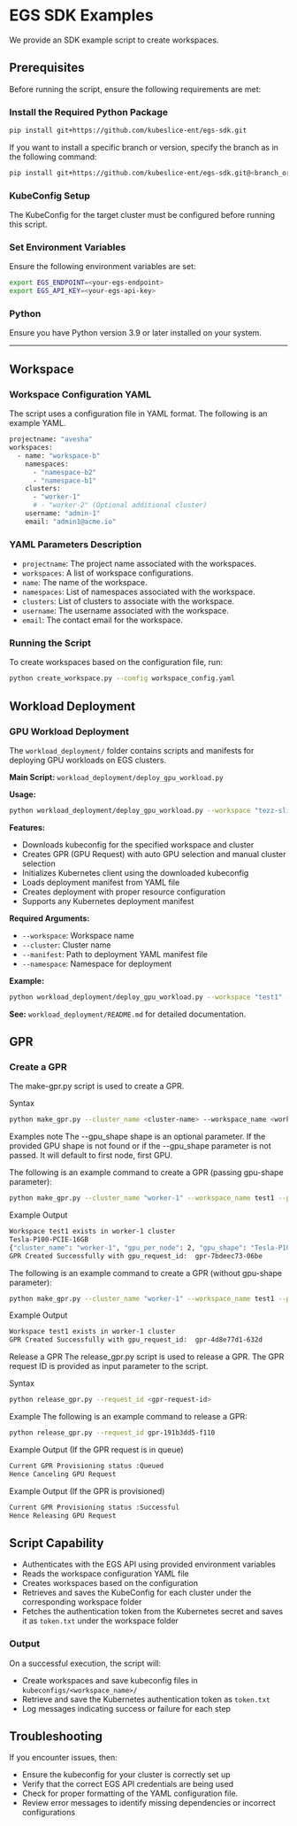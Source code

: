 
# EGS SDK Examples
We provide an SDK example script to create workspaces. 

## Prerequisites

Before running the script, ensure the following requirements are met:

### Install the Required Python Package
```bash
pip install git+https://github.com/kubeslice-ent/egs-sdk.git
```
If you want to install a specific branch or version, specify the branch as in the following command:

```bash
pip install git+https://github.com/kubeslice-ent/egs-sdk.git@<branch_or_tag_name>
```

### KubeConfig Setup

The KubeConfig for the target cluster must be configured before running this script.

### Set Environment Variables

Ensure the following environment variables are set:

```bash
export EGS_ENDPOINT=<your-egs-endpoint>
export EGS_API_KEY=<your-egs-api-key>
```

### Python

Ensure you have Python version 3.9 or later installed on your system.

---

## Workspace

### Workspace Configuration YAML

The script uses a configuration file in YAML format. The following is an example YAML.

```bash
projectname: "avesha"
workspaces:
  - name: "workspace-b"
    namespaces:
      - "namespace-b2"
      - "namespace-b1"
    clusters:
      - "worker-1"
      # - "worker-2" (Optional additional cluster)
    username: "admin-1"
    email: "admin1@acme.io"
```

### YAML Parameters Description

* `projectname`: The project name associated with the workspaces.
* `workspaces`: A list of workspace configurations.
* `name`: The name of the workspace.
* `namespaces`: List of namespaces associated with the workspace.
* `clusters`: List of clusters to associate with the workspace.
* `username`: The username associated with the workspace.
* `email`: The contact email for the workspace.


### Running the Script

To create workspaces based on the configuration file, run:
```bash
python create_workspace.py --config workspace_config.yaml
```

## Workload Deployment

### GPU Workload Deployment
The `workload_deployment/` folder contains scripts and manifests for deploying GPU workloads on EGS clusters.

**Main Script:** `workload_deployment/deploy_gpu_workload.py`

**Usage:**
```bash
python workload_deployment/deploy_gpu_workload.py --workspace "tezz-slice" --cluster "worker-1" --manifest "workload_deployment/deploy.yaml" --namespace "default"
```

**Features:**
- Downloads kubeconfig for the specified workspace and cluster
- Creates GPR (GPU Request) with auto GPU selection and manual cluster selection
- Initializes Kubernetes client using the downloaded kubeconfig
- Loads deployment manifest from YAML file
- Creates deployment with proper resource configuration
- Supports any Kubernetes deployment manifest

**Required Arguments:**
- `--workspace`: Workspace name
- `--cluster`: Cluster name  
- `--manifest`: Path to deployment YAML manifest file
- `--namespace`: Namespace for deployment

**Example:**
```bash
python workload_deployment/deploy_gpu_workload.py --workspace "test1" --cluster "worker-1" --manifest "workload_deployment/deploy.yaml" --namespace "default"
```

**See:** `workload_deployment/README.md` for detailed documentation.

## GPR

### Create a GPR
The make-gpr.py script is used to create a GPR.

Syntax
```bash
python make_gpr.py --cluster_name <cluster-name> --workspace_name <workspace-name> --priority <priority-number> --exit_duration <duration-in-0d0h0m> --request_name <gpr-request-name> --gpu_shape <GPU shape>
```


Examples
note
The --gpu_shape shape is an optional parameter. If the provided GPU shape is not found or if the --gpu_shape parameter is not passed. It will default to first node, first GPU.

The following is an example command to create a GPR (passing gpu-shape parameter):
```bash
python make_gpr.py --cluster_name "worker-1" --workspace_name test1 --priority 100 --exit_duration 5m --request_name test-gpr4 --gpu_shape Tesla-P100-PCIE-16GB
```

Example Output
```bash
Workspace test1 exists in worker-1 cluster
Tesla-P100-PCIE-16GB
{"cluster_name": "worker-1", "gpu_per_node": 2, "gpu_shape": "Tesla-P100-PCIE-16GB", "instance_type": "n1-highcpu-2", "memory_per_gpu": 16, "total_gpu_nodes": 1}
GPR Created Successfully with gpu_request_id:  gpr-7bdeec73-06be
```

The following is an example command to create a GPR (without gpu-shape parameter):
```bash
python make_gpr.py --cluster_name "worker-1" --workspace_name test1 --priority 100 --exit_duration 5m --request_name test-gpr1
```

Example Output
```bash
Workspace test1 exists in worker-1 cluster
GPR Created Successfully with gpu_request_id:  gpr-4d8e77d1-632d
```

Release a GPR
The release_gpr.py script is used to release a GPR. The GPR request ID is provided as input parameter to the script.

Syntax
```bash
python release_gpr.py --request_id <gpr-request-id>
```

Example
The following is an example command to release a GPR:
```bash
python release_gpr.py --request_id gpr-191b3dd5-f110
```

Example Output (If the GPR request is in queue)
```bash
Current GPR Provisioning status :Queued
Hence Canceling GPU Request
```

Example Output (If the GPR is provisioned)

```bash
Current GPR Provisioning status :Successful
Hence Releasing GPU Request
```


## Script Capability 

* Authenticates with the EGS API using provided environment variables
* Reads the workspace configuration YAML file
* Creates workspaces based on the configuration
* Retrieves and saves the KubeConfig for each cluster under the corresponding workspace folder
* Fetches the authentication token from the Kubernetes secret and saves it as `token.txt` under the workspace folder

### Output

On a successful execution, the script will:

* Create workspaces and save kubeconfig files in `kubeconfigs/<workspace_name>/`
* Retrieve and save the Kubernetes authentication token as `token.txt`
* Log messages indicating success or failure for each step

## Troubleshooting

If you encounter issues, then:

* Ensure the kubeconfig for your cluster is correctly set up
* Verify that the correct EGS API credentials are being used
* Check for proper formatting of the YAML configuration file.
* Review error messages to identify missing dependencies or incorrect configurations
